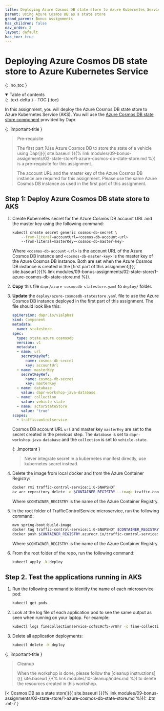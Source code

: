 ```yaml
---
title: Deploying Azure Cosmos DB state store to Azure Kubernetes Service
parent: Using Azure Cosmos DB as a state store
grand_parent: Bonus Assignments
has_children: false
nav_order: 2
layout: default
has_toc: true
---
```


# Deploying Azure Cosmos DB state store to Azure Kubernetes Service
    
{: .no_toc }

<details open markdown="block">
  <summary>
    Table of contents
  </summary>
  {: .text-delta }
- TOC
{:toc}
</details>

In this assignment, you will deploy the Azure Cosmos DB state store to Azure Kubernetes Service (AKS). You will use the [Azure Cosmos DB state store component](https://docs.dapr.io/reference/components-reference/supported-state-stores/setup-azure-cosmosdb/) provided by Dapr.

{: .important-title }
> Pre-requisite
>
> The first part [Use Azure Cosmos DB to store the state of a vehicle using Dapr]({{ site.baseurl }}{% link modules/09-bonus-assignments/02-state-store/1-azure-cosmos-db-state-store.md %}) is a pre-requisite for this assignment.
>
> The account URL and the master key of the Azure Cosmos DB instance are required for this assignment. Please use the same Azure Cosmos DB instance as used in the first part of this assignment.
> 

## Step 1: Deploy Azure Cosmos DB state store to AKS

1. Create Kubernetes secret for the Azure Cosmos DB account URL and the master key using the following command:
    
    ```bash
    kubectl create secret generic cosmos-db-secret \
        --from-literal=accountUrl=<cosmos-db-account-url>
        --from-literal=masterKey=<cosmos-db-master-key>
    ```

    Where `<cosmos-db-account-url>` is the account URL of the Azure Cosmos DB instance and `<cosmos-db-master-key>` is the master key of the Azure Cosmos DB instance. Both are set when the Azure Cosmos DB instance is created in the [first part of this assignment]({{ site.baseurl }}{% link modules/09-bonus-assignments/02-state-store/1-azure-cosmos-db-state-store.md %}).

1. **Copy** this file `dapr/azure-cosmosdb-statestore.yaml` to `deploy/` folder.

1. **Update** the `deploy/azure-cosmosdb-statestore.yaml` file to use the Azure Cosmos DB instance deployed in the first part of this assignment. The file should look like this:

    ```yaml
    apiVersion: dapr.io/v1alpha1
    kind: Component
    metadata:
      name: statestore
    spec:
      type: state.azure.cosmosdb
      version: v1
      metadata:
      - name: url
        secretKeyRef:
          name: cosmos-db-secret
          key: accountUrl
      - name: masterKey
        secretKeyRef:
          name: cosmos-db-secret
          key: masterKey
      - name: database
        value: dapr-workshop-java-database
      - name: collection
        value: vehicle-state
      - name: actorStateStore
        value: "true"
    scopes:
      - trafficcontrolservice
    ```

    Cosmos DB account URL `url` and master key `masterKey` are set to the secret created in the previous step. The `database` is set to `dapr-workshop-java-database` and the `collection` is set to `vehicle-state`.

    {: .important }
    > Never integrate secret in a kubernetes manifest directly, use kubernetes secret instead.
    >

1. Delete the image from local docker and from the Azure Container Registry:

    ```bash
    docker rmi traffic-control-service:1.0-SNAPSHOT
    az acr repository delete -n $CONTAINER_REGISTRY --image traffic-control-service:latest
    ```

    Where `$CONTAINER_REGISTRY` is the name of the Azure Container Registry.

1. In the root folder of TrafficControlService microservice, run the following command:

    ```bash
    mvn spring-boot:build-image
    docker tag traffic-control-service:1.0-SNAPSHOT $CONTAINER_REGISTRY.azurecr.io/traffic-control-service:latest
    docker push $CONTAINER_REGISTRY.azurecr.io/traffic-control-service:latest
    ```

    Where `$CONTAINER_REGISTRY` is the name of the Azure Container Registry.

1. From the root folder of the repo, run the following command:

    ```bash
    kubectl apply -k deploy
    ```

## Step 2. Test the applications running in AKS

1. Run the following command to identify the name of each microservice pod:

    ```bash
    kubectl get pods
    ```

1. Look at the log file of each application pod to see the same output as seen when running on your laptop. For example:

    ```bash
    kubectl logs finecollectionservice-ccf8c9cf5-vr8hr -c fine-collection-service
    ```

1. Delete all application deployments:

    ```bash
    kubectl delete -k deploy
    ```

{: .important-title }
> Cleanup
>
> When the workshop is done, please follow the [cleanup instructions]({{ site.baseurl }}{% link modules/10-cleanup/index.md %}) to delete the resources created in this workshop.
> 

<!-- ----------------------------- NAVIGATION ------------------------------ -->

<span class="fs-3">
[< Cosmos DB as a state store]({{ site.baseurl }}{% link modules/09-bonus-assignments/02-state-store/1-azure-cosmos-db-state-store.md %}){: .btn .mt-7 }
</span>
